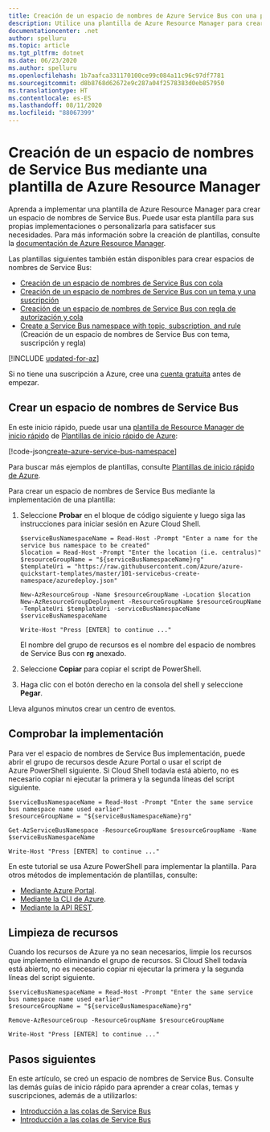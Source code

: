 ```yaml
---
title: Creación de un espacio de nombres de Azure Service Bus con una plantilla
description: Utilice una plantilla de Azure Resource Manager para crear un espacio de nombres Messaging de Service Bus.
documentationcenter: .net
author: spelluru
ms.topic: article
ms.tgt_pltfrm: dotnet
ms.date: 06/23/2020
ms.author: spelluru
ms.openlocfilehash: 1b7aafca331170100ce99c084a11c96c97df7781
ms.sourcegitcommit: d8b8768d62672e9c287a04f2578383d0eb857950
ms.translationtype: HT
ms.contentlocale: es-ES
ms.lasthandoff: 08/11/2020
ms.locfileid: "88067399"
---
```

# <a name="create-a-service-bus-namespace-by-using-an-azure-resource-manager-template"></a>Creación de un espacio de nombres de Service Bus mediante una plantilla de Azure Resource Manager

Aprenda a implementar una plantilla de Azure Resource Manager para crear un espacio de nombres de Service Bus. Puede usar esta plantilla para sus propias implementaciones o personalizarla para satisfacer sus necesidades. Para más información sobre la creación de plantillas, consulte la [documentación de Azure Resource Manager](../azure-resource-manager/index.yml).

Las plantillas siguientes también están disponibles para crear espacios de nombres de Service Bus:

* [Creación de un espacio de nombres de Service Bus con cola](./service-bus-resource-manager-namespace-queue.md)
* [Creación de un espacio de nombres de Service Bus con un tema y una suscripción](./service-bus-resource-manager-namespace-topic.md)
* [Creación de un espacio de nombres de Service Bus con regla de autorización y cola](./service-bus-resource-manager-namespace-auth-rule.md)
* [Create a Service Bus namespace with topic, subscription, and rule](./service-bus-resource-manager-namespace-topic-with-rule.md) (Creación de un espacio de nombres de Service Bus con tema, suscripción y regla)

[!INCLUDE [updated-for-az](../../includes/updated-for-az.md)]

Si no tiene una suscripción a Azure, cree una [cuenta gratuita](https://azure.microsoft.com/free/) antes de empezar.

## <a name="create-a-service-bus-namespace"></a>Crear un espacio de nombres de Service Bus

En este inicio rápido, puede usar una [plantilla de Resource Manager de inicio rápido](https://github.com/Azure/azure-quickstart-templates/blob/master/101-servicebus-create-namespace/azuredeploy.json) de [Plantillas de inicio rápido de Azure](https://azure.microsoft.com/resources/templates/):

[!code-json[create-azure-service-bus-namespace](~/quickstart-templates/101-servicebus-create-namespace/azuredeploy.json)]

Para buscar más ejemplos de plantillas, consulte [Plantillas de inicio rápido de Azure](https://azure.microsoft.com/resources/templates/?resourceType=Microsoft.Servicebus&pageNumber=1&sort=Popular).

Para crear un espacio de nombres de Service Bus mediante la implementación de una plantilla:

1. Seleccione **Probar** en el bloque de código siguiente y luego siga las instrucciones para iniciar sesión en Azure Cloud Shell.

    ```azurepowershell-interactive
    $serviceBusNamespaceName = Read-Host -Prompt "Enter a name for the service bus namespace to be created"
    $location = Read-Host -Prompt "Enter the location (i.e. centralus)"
    $resourceGroupName = "${serviceBusNamespaceName}rg"
    $templateUri = "https://raw.githubusercontent.com/Azure/azure-quickstart-templates/master/101-servicebus-create-namespace/azuredeploy.json"

    New-AzResourceGroup -Name $resourceGroupName -Location $location
    New-AzResourceGroupDeployment -ResourceGroupName $resourceGroupName -TemplateUri $templateUri -serviceBusNamespaceName $serviceBusNamespaceName

    Write-Host "Press [ENTER] to continue ..."
    ```

    El nombre del grupo de recursos es el nombre del espacio de nombres de Service Bus con **rg** anexado.

2. Seleccione **Copiar** para copiar el script de PowerShell.
3. Haga clic con el botón derecho en la consola del shell y seleccione **Pegar**.

Lleva algunos minutos crear un centro de eventos.

## <a name="verify-the-deployment"></a>Comprobar la implementación

Para ver el espacio de nombres de Service Bus implementación, puede abrir el grupo de recursos desde Azure Portal o usar el script de Azure PowerShell siguiente. Si Cloud Shell todavía está abierto, no es necesario copiar ni ejecutar la primera y la segunda líneas del script siguiente.

```azurepowershell-interactive
$serviceBusNamespaceName = Read-Host -Prompt "Enter the same service bus namespace name used earlier"
$resourceGroupName = "${serviceBusNamespaceName}rg"

Get-AzServiceBusNamespace -ResourceGroupName $resourceGroupName -Name $serviceBusNamespaceName

Write-Host "Press [ENTER] to continue ..."
```

En este tutorial se usa Azure PowerShell para implementar la plantilla. Para otros métodos de implementación de plantillas, consulte:

* [Mediante Azure Portal](../azure-resource-manager/templates/deploy-portal.md).
* [Mediante la CLI de Azure](../azure-resource-manager/templates/deploy-cli.md).
* [Mediante la API REST](../azure-resource-manager/templates/deploy-rest.md).

## <a name="clean-up-resources"></a>Limpieza de recursos

Cuando los recursos de Azure ya no sean necesarios, limpie los recursos que implementó eliminando el grupo de recursos. Si Cloud Shell todavía está abierto, no es necesario copiar ni ejecutar la primera y la segunda líneas del script siguiente.

```azurepowershell-interactive
$serviceBusNamespaceName = Read-Host -Prompt "Enter the same service bus namespace name used earlier"
$resourceGroupName = "${serviceBusNamespaceName}rg"

Remove-AzResourceGroup -ResourceGroupName $resourceGroupName

Write-Host "Press [ENTER] to continue ..."
```

## <a name="next-steps"></a>Pasos siguientes

En este artículo, se creó un espacio de nombres de Service Bus. Consulte las demás guías de inicio rápido para aprender a crear colas, temas y suscripciones, además de a utilizarlos:

* [Introducción a las colas de Service Bus](service-bus-dotnet-get-started-with-queues.md)
* [Introducción a las colas de Service Bus](service-bus-dotnet-how-to-use-topics-subscriptions.md)